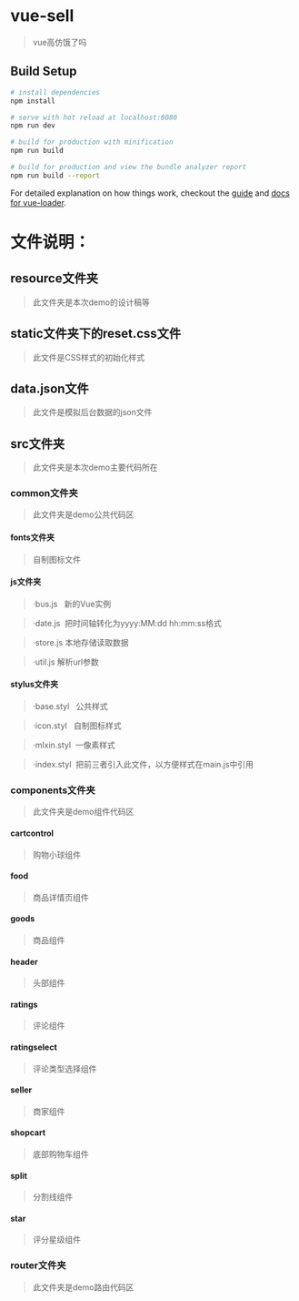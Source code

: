 # vue-sell

> vue高仿饿了吗

## Build Setup

``` bash
# install dependencies
npm install

# serve with hot reload at localhost:8080
npm run dev

# build for production with minification
npm run build

# build for production and view the bundle analyzer report
npm run build --report
```

For detailed explanation on how things work, checkout the [guide](http://vuejs-templates.github.io/webpack/) and [docs for vue-loader](http://vuejs.github.io/vue-loader).


# 文件说明：

## resource文件夹
> 此文件夹是本次demo的设计稿等
          
## static文件夹下的reset.css文件
> 此文件是CSS样式的初始化样式
          
## data.json文件
> 此文件是模拟后台数据的json文件
          
## src文件夹
> 此文件夹是本次demo主要代码所在

### common文件夹
> 此文件夹是demo公共代码区

#### fonts文件夹
> 自制图标文件

#### js文件夹
> ·bus.js      新的Vue实例

> ·date.js     把时间轴转化为yyyy:MM:dd hh:mm:ss格式

> ·store.js    本地存储读取数据

> ·util.js     解析url参数

#### stylus文件夹
> ·base.styl   公共样式

> ·icon.styl   自制图标样式

> ·mlxin.styl  一像素样式

> ·index.styl  把前三者引入此文件，以方便样式在main.js中引用

### components文件夹
> 此文件夹是demo组件代码区

#### cartcontrol
> 购物小球组件

#### food           
> 商品详情页组件

#### goods          
> 商品组件

#### header         
> 头部组件

#### ratings        
> 评论组件

#### ratingselect   
> 评论类型选择组件

#### seller         
> 商家组件

#### shopcart       
> 底部购物车组件

#### split          
> 分割线组件

#### star          
> 评分星级组件

### router文件夹
> 此文件夹是demo路由代码区
